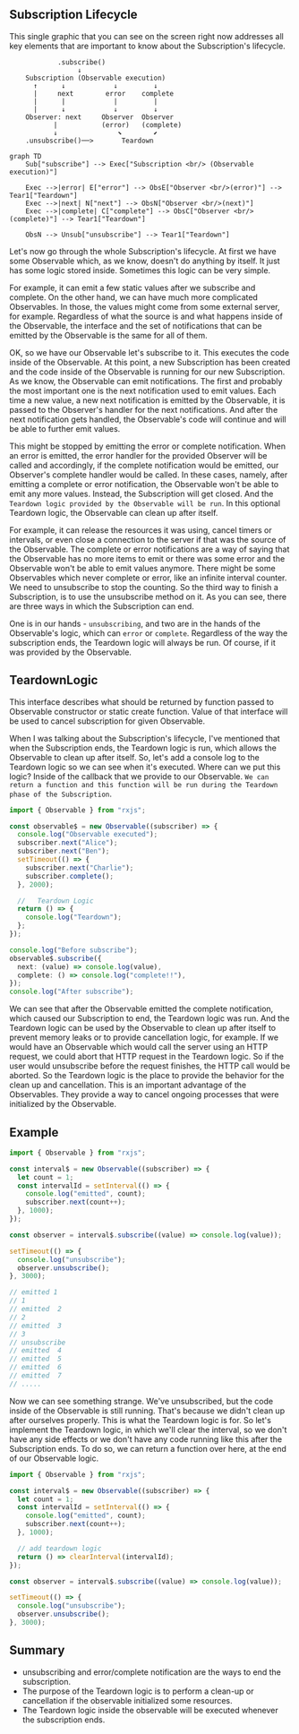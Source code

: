## Subscription Lifecycle

This single graphic that you can see on the screen right now addresses all key elements that are important to know about the Subscription's lifecycle.

```console
            .subscribe()
                 ↓
    Subscription (Observable execution)
      ↑      ↓            ↓         ↓
      |     next        error    complete
      |      |            |         |
      |      ↓            ↓         ↓
    Observer: next     Observer  Observer
           |           (error)   (complete)
           ↓               ⬊        ⬋
    .unsubscribe()──>       Teardown
```

```mermaid
graph TD
    Sub["subscribe"] --> Exec["Subscription <br/> (Observable execution)"]

    Exec -->|error| E["error"] --> ObsE["Observer <br/>(error)"] --> Tear1["Teardown"]
    Exec -->|next| N["next"] --> ObsN["Observer <br/>(next)"]
    Exec -->|complete| C["complete"] --> ObsC["Observer <br/>(complete)"] --> Tear1["Teardown"]

    ObsN --> Unsub["unsubscribe"] --> Tear1["Teardown"]
```

Let's now go through the whole Subscription's lifecycle. At first we have some Observable which, as we know, doesn't do anything by itself. It just has some logic stored inside. Sometimes this logic can be very simple.

For example, it can emit a few static values after we subscribe and complete. On the other hand, we can have much more complicated Observables. In those, the values might come from some external server, for example. Regardless of what the source is and what happens inside of the Observable, the interface and the set of notifications that can be emitted by the Observable is the same for all of them.

OK, so we have our Observable let's subscribe to it. This executes the code inside of the Observable. At this point, a new Subscription has been created and the code inside of the Observable is running for our new Subscription. As we know, the Observable can emit notifications. The first and probably the most important one is the next notification used to emit values. Each time a new value, a new next notification is emitted by the Observable, it is passed to the Observer's handler for the next notifications. And after the next notification gets handled, the Observable's code will continue and will be able to further emit values.

This might be stopped by emitting the error or complete notification. When an error is emitted, the error handler for the provided Observer will be called and accordingly, if the complete notification would be emitted, our Observer's complete handler would be called. In these cases, namely, after emitting a complete or error notification, the Observable won't be able to emit any more values. Instead, the Subscription will get closed. And the `Teardown logic provided by the Observable will be run`. In this optional Teardown logic, the Observable can clean up after itself.

For example, it can release the resources it was using, cancel timers or intervals, or even close a connection to the server if that was the source of the Observable. The complete or error notifications are a way of saying that the Observable has no more items to emit or there was some error and the Observable won't be able to emit values anymore. There might be some Observables which never complete or error, like an infinite interval counter. We need to unsubscribe to stop the counting. So the third way to finish a Subscription, is to use the unsubscribe method on it. As you can see, there are three ways in which the Subscription can end.

One is in our hands - `unsubscribing`, and two are in the hands of the Observable's logic, which can `error` or `complete`. Regardless of the way the subscription ends, the Teardown logic will always be run. Of course, if it was provided by the Observable.

## TeardownLogic

This interface describes what should be returned by function passed to Observable constructor or static create function. Value of that interface will be used to cancel subscription for given Observable.

When I was talking about the Subscription's lifecycle, I've mentioned that when the Subscription ends, the Teardown logic is run, which allows the Observable to clean up after itself. So, let's add a console log to the Teardown logic so we can see when it's executed. Where can we put this logic? Inside of the callback that we provide to our Observable. `We can return a function and this function will be run during the Teardown phase of the Subscription`.

```ts
import { Observable } from "rxjs";

const observable$ = new Observable((subscriber) => {
  console.log("Observable executed");
  subscriber.next("Alice");
  subscriber.next("Ben");
  setTimeout(() => {
    subscriber.next("Charlie");
    subscriber.complete();
  }, 2000);

  //   Teardown Logic
  return () => {
    console.log("Teardown");
  };
});

console.log("Before subscribe");
observable$.subscribe({
  next: (value) => console.log(value),
  complete: () => console.log("complete!!"),
});
console.log("After subscribe");
```

We can see that after the Observable emitted the complete notification, which caused our Subscription to end, the Teardown logic was run. And the Teardown logic can be used by the Observable to clean up after itself to prevent memory leaks or to provide cancellation logic, for example. If we would have an Observable which would call the server using an HTTP request, we could abort that HTTP request in the Teardown logic. So if the user would unsubscribe before the request finishes, the HTTP call would be aborted. So the Teardown logic is the place to provide the behavior for the clean up and cancellation. This is an important advantage of the Observables. They provide a way to cancel ongoing processes that were initialized by the Observable.

## Example

```ts
import { Observable } from "rxjs";

const interval$ = new Observable((subscriber) => {
  let count = 1;
  const intervalId = setInterval(() => {
    console.log("emitted", count);
    subscriber.next(count++);
  }, 1000);
});

const observer = interval$.subscribe((value) => console.log(value));

setTimeout(() => {
  console.log("unsubscribe");
  observer.unsubscribe();
}, 3000);

// emitted 1
// 1
// emitted  2
// 2
// emitted  3
// 3
// unsubscribe
// emitted  4
// emitted  5
// emitted  6
// emitted  7
// .....
```

Now we can see something strange. We've unsubscribed, but the code inside of the Observable is still running. That's because we didn't clean up after ourselves properly. This is what the Teardown logic is for. So let's implement the Teardown logic, in which we'll clear the interval, so we don't have any side effects or we don't have any code running like this after the Subscription ends. To do so, we can return a function over here, at the end of our Observable logic.

```ts
import { Observable } from "rxjs";

const interval$ = new Observable((subscriber) => {
  let count = 1;
  const intervalId = setInterval(() => {
    console.log("emitted", count);
    subscriber.next(count++);
  }, 1000);

  // add teardown logic
  return () => clearInterval(intervalId);
});

const observer = interval$.subscribe((value) => console.log(value));

setTimeout(() => {
  console.log("unsubscribe");
  observer.unsubscribe();
}, 3000);
```

## Summary

- unsubscribing and error/complete notification are the ways to end the subscription.
- The purpose of the Teardown logic is to perform a clean-up or cancellation if the observable initialized some resources.
- The Teardown logic inside the observable will be executed whenever the subscription ends.
